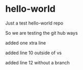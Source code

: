 # hello-world
Just a test hello-world repo

So we are testing the git hub ways


added one xtra line


added line 10 outside of vs

added line 12 without a branch
